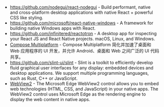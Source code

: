 - https://github.com/nodegui/react-nodegui - Build performant, native and cross-platform desktop applications with native React + powerful CSS like styling.
- https://github.com/microsoft/react-native-windows - A framework for building native Windows apps with React.
- https://github.com/infinitered/reactotron - A desktop app for inspecting your React JS and React Native projects. macOS, Linux, and Windows.
- [Compose Multiplatform](https://www.jetbrains.com/zh-cn/lp/compose-mpp/) - Compose Multiplatform 简化并加速了桌面和 Web 应用程序的 UI 开发，并允许 Android、桌面和 Web 之间广泛的 UI 代码共享。
- https://github.com/slint-ui/slint - Slint is a toolkit to efficiently develop fluid graphical user interfaces for any display: embedded devices and desktop applications. We support multiple programming languages, such as Rust, C++ or JavaScript.
- [WebView2](https://docs.microsoft.com/en-us/microsoft-edge/webview2/) - The Microsoft Edge WebView2 control allows you to embed web technologies (HTML, CSS, and JavaScript) in your native apps. The WebView2 control uses Microsoft Edge as the rendering engine to display the web content in native apps.
